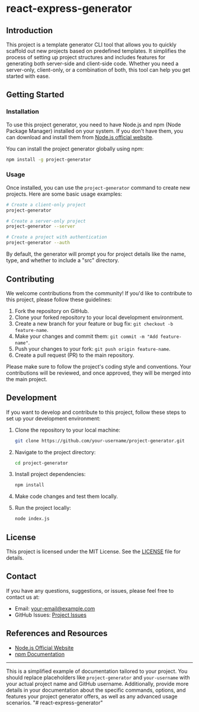 # react-express-generator

## Introduction

This project is a template generator CLI tool that allows you to quickly scaffold out new projects based on predefined templates. It simplifies the process of setting up project structures and includes features for generating both server-side and client-side code. Whether you need a server-only, client-only, or a combination of both, this tool can help you get started with ease.

## Getting Started

### Installation

To use this project generator, you need to have Node.js and npm (Node Package Manager) installed on your system. If you don't have them, you can download and install them from [Node.js official website](https://nodejs.org/).

You can install the project generator globally using npm:

```bash
npm install -g project-generator
```

### Usage

Once installed, you can use the `project-generator` command to create new projects. Here are some basic usage examples:

```bash
# Create a client-only project
project-generator

# Create a server-only project
project-generator --server

# Create a project with authentication
project-generator --auth
```

By default, the generator will prompt you for project details like the name, type, and whether to include a "src" directory.

## Contributing

We welcome contributions from the community! If you'd like to contribute to this project, please follow these guidelines:

1. Fork the repository on GitHub.
2. Clone your forked repository to your local development environment.
3. Create a new branch for your feature or bug fix: `git checkout -b feature-name`.
4. Make your changes and commit them: `git commit -m "Add feature-name"`.
5. Push your changes to your fork: `git push origin feature-name`.
6. Create a pull request (PR) to the main repository.

Please make sure to follow the project's coding style and conventions. Your contributions will be reviewed, and once approved, they will be merged into the main project.

## Development

If you want to develop and contribute to this project, follow these steps to set up your development environment:

1. Clone the repository to your local machine:

   ```bash
   git clone https://github.com/your-username/project-generator.git
   ```

2. Navigate to the project directory:

   ```bash
   cd project-generator
   ```

3. Install project dependencies:

   ```bash
   npm install
   ```

4. Make code changes and test them locally.

5. Run the project locally:

   ```bash
   node index.js
   ```

## License

This project is licensed under the MIT License. See the [LICENSE](LICENSE) file for details.

## Contact

If you have any questions, suggestions, or issues, please feel free to contact us at:

- Email: your-email@example.com
- GitHub Issues: [Project Issues](https://github.com/your-username/project-generator/issues)

## References and Resources

- [Node.js Official Website](https://nodejs.org/)
- [npm Documentation](https://docs.npmjs.com/)

---

This is a simplified example of documentation tailored to your project. You should replace placeholders like `project-generator` and `your-username` with your actual project name and GitHub username. Additionally, provide more details in your documentation about the specific commands, options, and features your project generator offers, as well as any advanced usage scenarios.
"# react-express-generator" 
